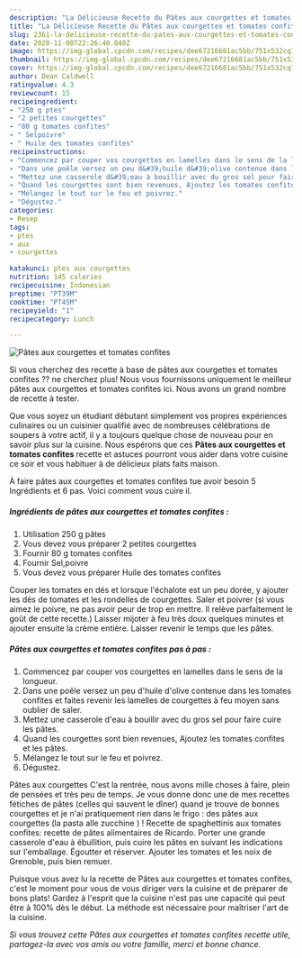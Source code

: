 ```yaml
---
description: "La Délicieuse Recette du Pâtes aux courgettes et tomates confites"
title: "La Délicieuse Recette du Pâtes aux courgettes et tomates confites"
slug: 2361-la-delicieuse-recette-du-pates-aux-courgettes-et-tomates-confites
date: 2020-11-08T22:26:40.848Z
image: https://img-global.cpcdn.com/recipes/dee67216681ac5bb/751x532cq70/pates-aux-courgettes-et-tomates-confites-photo-principale-de-la-recette.jpg
thumbnail: https://img-global.cpcdn.com/recipes/dee67216681ac5bb/751x532cq70/pates-aux-courgettes-et-tomates-confites-photo-principale-de-la-recette.jpg
cover: https://img-global.cpcdn.com/recipes/dee67216681ac5bb/751x532cq70/pates-aux-courgettes-et-tomates-confites-photo-principale-de-la-recette.jpg
author: Dean Caldwell
ratingvalue: 4.3
reviewcount: 15
recipeingredient:
- "250 g ptes"
- "2 petites courgettes"
- "80 g tomates confites"
- " Selpoivre"
- " Huile des tomates confites"
recipeinstructions:
- "Commencez par couper vos courgettes en lamelles dans le sens de la longueur."
- "Dans une poêle versez un peu d&#39;huile d&#39;olive contenue dans les tomates confites et faites revenir les lamelles de courgettes à feu moyen sans oublier de saler."
- "Mettez une casserole d&#39;eau à bouillir avec du gros sel pour faire cuire les pâtes."
- "Quand les courgettes sont bien revenues, Ajoutez les tomates confites et les pâtes."
- "Mélangez le tout sur le feu et poivrez."
- "Dégustez."
categories:
- Resep
tags:
- ptes
- aux
- courgettes

katakunci: ptes aux courgettes 
nutrition: 145 calories
recipecuisine: Indonesian
preptime: "PT39M"
cooktime: "PT45M"
recipeyield: "1"
recipecategory: Lunch

---
```



![Pâtes aux courgettes et tomates confites](https://img-global.cpcdn.com/recipes/dee67216681ac5bb/751x532cq70/pates-aux-courgettes-et-tomates-confites-photo-principale-de-la-recette.jpg)

Si vous cherchez des recette à base de pâtes aux courgettes et tomates confites ?? ne cherchez plus! Nous vous fournissons uniquement le meilleur pâtes aux courgettes et tomates confites ici. Nous avons un grand nombre de recette à tester.

Que vous soyez un étudiant débutant simplement vos propres expériences culinaires ou un cuisinier qualifié avec de nombreuses célébrations de soupers à votre actif, il y a toujours quelque chose de nouveau pour en savoir plus sur la cuisine. Nous espérons que ces <strong> Pâtes aux courgettes et tomates confites </strong> recette et astuces pourront vous aider dans votre cuisine ce soir et vous habituer à de délicieux plats faits maison.

<!--inarticleads1-->

À faire pâtes aux courgettes et tomates confites tue avoir besoin 5 Ingrédients et 6 pas. Voici comment vous cuire il.

##### Ingrédients de pâtes aux courgettes et tomates confites :

1. Utilisation 250 g pâtes
1. Vous devez vous préparer 2 petites courgettes
1. Fournir 80 g tomates confites
1. Fournir  Sel,poivre
1. Vous devez vous préparer  Huile des tomates confites


Couper les tomates en dés et lorsque l&#39;échalote est un peu dorée, y ajouter les dés de tomates et les rondelles de courgettes. Saler et poivrer (si vous aimez le poivre, ne pas avoir peur de trop en mettre. Il relève parfaitement le goût de cette recette.) Laisser mijoter à feu très doux quelques minutes et ajouter ensuite la crème entière. Laisser revenir le temps que les pâtes. 

<!--inarticleads2-->

##### Pâtes aux courgettes et tomates confites pas à pas :

1. Commencez par couper vos courgettes en lamelles dans le sens de la longueur.
1. Dans une poêle versez un peu d&#39;huile d&#39;olive contenue dans les tomates confites et faites revenir les lamelles de courgettes à feu moyen sans oublier de saler.
1. Mettez une casserole d&#39;eau à bouillir avec du gros sel pour faire cuire les pâtes.
1. Quand les courgettes sont bien revenues, Ajoutez les tomates confites et les pâtes.
1. Mélangez le tout sur le feu et poivrez.
1. Dégustez.


Pâtes aux courgettes C&#39;est la rentrée, nous avons mille choses à faire, plein de pensées et très peu de temps. Je vous donne donc une de mes recettes fétiches de pâtes (celles qui sauvent le dîner) quand je trouve de bonnes courgettes et je n&#39;ai pratiquement rien dans le frigo : des pâtes aux courgettes (la pasta alle zucchine ) ! Recette de spaghettinis aux tomates confites: recette de pâtes alimentaires de Ricardo. Porter une grande casserole d&#39;eau à ébullition, puis cuire les pâtes en suivant les indications sur l&#39;emballage. Égoutter et réserver. Ajouter les tomates et les noix de Grenoble, puis bien remuer. 

<!--inarticleads1-->

<p>
Puisque vous avez lu la recette de Pâtes aux courgettes et tomates confites, c'est le moment pour vous de vous diriger vers la cuisine et de préparer de bons plats! Gardez à l'esprit que la cuisine n'est pas une capacité qui peut être à 100% dès le début. La méthode est nécessaire pour maîtriser l'art de la cuisine.
</p>

<p>
<i>Si vous trouvez cette Pâtes aux courgettes et tomates confites recette utile, partagez-la avec vos amis ou votre famille, merci et bonne chance.</i>
</p>
